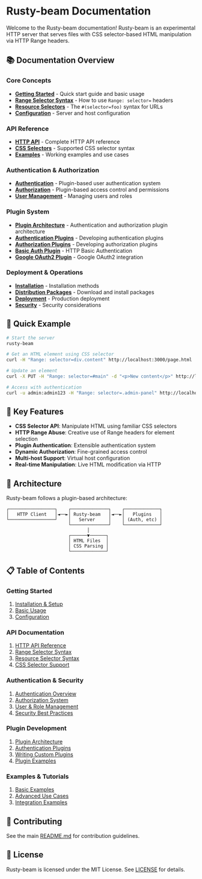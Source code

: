 # Rusty-beam Documentation

Welcome to the Rusty-beam documentation! Rusty-beam is an experimental HTTP server that serves files with CSS selector-based HTML manipulation via HTTP Range headers.

## 📚 Documentation Overview

### Core Concepts
- **[Getting Started](guides/getting-started.md)** - Quick start guide and basic usage
- **[Range Selector Syntax](api/range-selectors.md)** - How to use `Range: selector=` headers
- **[Resource Selectors](api/resource-selectors.md)** - The `#(selector=foo)` syntax for URLs
- **[Configuration](guides/configuration.md)** - Server and host configuration

### API Reference
- **[HTTP API](api/http-api.md)** - Complete HTTP API reference
- **[CSS Selectors](api/css-selectors.md)** - Supported CSS selector syntax
- **[Examples](examples/)** - Working examples and use cases

### Authentication & Authorization
- **[Authentication](auth/authentication.md)** - Plugin-based user authentication system
- **[Authorization](auth/authorization.md)** - Plugin-based access control and permissions
- **[User Management](auth/user-management.md)** - Managing users and roles

### Plugin System
- **[Plugin Architecture](plugins/architecture.md)** - Authentication and authorization plugin architecture
- **[Authentication Plugins](plugins/authentication-plugin-development.md)** - Developing authentication plugins
- **[Authorization Plugins](plugins/authorization-plugin-development.md)** - Developing authorization plugins
- **[Basic Auth Plugin](plugins/basic-auth.md)** - HTTP Basic Authentication
- **[Google OAuth2 Plugin](plugins/google-oauth2.md)** - Google OAuth2 integration

### Deployment & Operations
- **[Installation](guides/installation.md)** - Installation methods
- **[Distribution Packages](guides/distribution.md)** - Download and install packages
- **[Deployment](guides/deployment.md)** - Production deployment
- **[Security](guides/security.md)** - Security considerations

## 🚀 Quick Example

```bash
# Start the server
rusty-beam

# Get an HTML element using CSS selector
curl -H "Range: selector=div.content" http://localhost:3000/page.html

# Update an element
curl -X PUT -H "Range: selector=#main" -d "<p>New content</p>" http://localhost:3000/page.html

# Access with authentication
curl -u admin:admin123 -H "Range: selector=.admin-panel" http://localhost:3000/admin.html
```

## 🎯 Key Features

- **CSS Selector API**: Manipulate HTML using familiar CSS selectors
- **HTTP Range Abuse**: Creative use of Range headers for element selection
- **Plugin Authentication**: Extensible authentication system
- **Dynamic Authorization**: Fine-grained access control
- **Multi-host Support**: Virtual host configuration
- **Real-time Manipulation**: Live HTML modification via HTTP

## 🧩 Architecture

Rusty-beam follows a plugin-based architecture:

```
┌─────────────────┐    ┌──────────────┐    ┌─────────────┐
│   HTTP Client   │◄──►│ Rusty-beam   │◄──►│   Plugins   │
└─────────────────┘    │   Server     │    │ (Auth, etc) │
                       └──────────────┘    └─────────────┘
                              │
                       ┌──────▼──────┐
                       │ HTML Files  │
                       │ CSS Parsing │
                       └─────────────┘
```

## 📋 Table of Contents

### Getting Started
1. [Installation & Setup](guides/getting-started.md)
2. [Basic Usage](guides/basic-usage.md)
3. [Configuration](guides/configuration.md)

### API Documentation
1. [HTTP API Reference](api/http-api.md)
2. [Range Selector Syntax](api/range-selectors.md)
3. [Resource Selector Syntax](api/resource-selectors.md)
4. [CSS Selector Support](api/css-selectors.md)

### Authentication & Security
1. [Authentication Overview](auth/authentication.md)
2. [Authorization System](auth/authorization.md)
3. [User & Role Management](auth/user-management.md)
4. [Security Best Practices](guides/security.md)

### Plugin Development
1. [Plugin Architecture](plugins/architecture.md)
2. [Authentication Plugins](plugins/authentication-plugins.md)
3. [Writing Custom Plugins](plugins/writing-plugins.md)
4. [Plugin Examples](plugins/examples.md)

### Examples & Tutorials
1. [Basic Examples](examples/basic-examples.md)
2. [Advanced Use Cases](examples/advanced-examples.md)
3. [Integration Examples](examples/integration-examples.md)

## 🤝 Contributing

See the main [README.md](../README.md) for contribution guidelines.

## 📄 License

Rusty-beam is licensed under the MIT License. See [LICENSE](../LICENSE) for details.